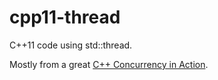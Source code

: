 cpp11-thread
============

C++11 code using std::thread.

Mostly from a great [C++ Concurrency in Action](http://www.manning.com/williams/).
